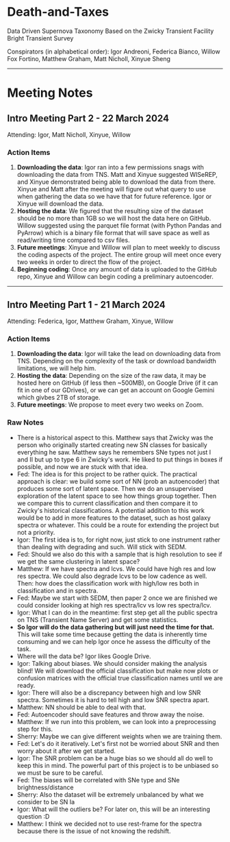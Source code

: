 # Death-and-Taxes
Data Driven Supernova Taxonomy Based on the Zwicky Transient Facility Bright Transient Survey

Conspirators (in alphabetical order): Igor Andreoni, Federica Bianco, Willow Fox Fortino, Matthew Graham, Matt Nicholl, Xinyue Sheng

---

# Meeting Notes

## Intro Meeting Part 2 - 22 March 2024

Attending: Igor, Matt Nicholl, Xinyue, Willow

### Action Items
1. **Downloading the data**: Igor ran into a few permissions snags with downloading the data from TNS. Matt and Xinyue suggested WISeREP, and Xinyue demonstrated being able to download the data from there. Xinyue and Matt after the meeting will figure out what query to use when gathering the data so we have that for future reference. Igor or Xinyue will download the data.
2. **Hosting the data**: We figured that the resulting size of the dataset should be no more than 1GB so we will host the data here on GitHub. Willow suggested using the parquet file format (with Python Pandas and PyArrow) which is a binary file format that will save space as well as read/writing time compared to csv files.
3. **Future meetings**: Xinyue and Willow will plan to meet weekly to discuss the coding aspects of the project. The entire group will meet once every two weeks in order to direct the flow of the project.
4. **Beginning coding**: Once any amount of data is uploaded to the GitHub repo, Xinyue and Willow can begin coding a preliminary autoencoder.

---

## Intro Meeting Part 1 - 21 March 2024

Attending: Federica, Igor, Matthew Graham, Xinyue, Willow

### Action Items
1. **Downloading the data**: Igor will take the lead on downloading data from TNS. Depending on the complexity of the task or download bandwidth limitations, we will help him.
2. **Hosting the data**: Depending on the size of the raw data, it may be hosted here on GitHub (if less then ~500MB), on Google Drive (if it can fit in one of our GDrives), or we can get an account on Google Gemini which givbes 2TB of storage.
3. **Future meetings**: We propose to meet every two weeks on Zoom.

### Raw Notes
* There is a historical aspect to this. Matthew says that Zwicky was the person who originally started creating new SN classes for basically everything he saw. Matthew says he remembers SNe types not just I and II but up to type 6 in Zwicky's work. He liked to put things in boxes if possible, and now we are stuck with that idea.
* Fed: The idea is for this project to be rather quick. The practical approach is clear: we build some sort of NN (prob an autoencoder) that produces some sort of latent space. Then we do an unsupervised exploration of the latent space to see how things group together. Then we compare this to current classification and then compare it to Zwicky's historical classifications. A potential addition to this work would be to add in more features to the dataset, such as host galaxy spectra or whatever. This could be a route for extending the project but not a priority.
* Igor: The first idea is to, for right now, just stick to one instrument rather than dealing with degrading and such. Will stick with SEDM.
* Fed: Should we also do this with a sample that is high resolution to see if we get the same clustering in latent space?
* Matthew: If we have spectra and lcvs. We could have high res and low res spectra. We could also degrade lcvs to be low cadence as well. Then: how does the classification work with high/low res both in classification and in spectra.
* Fed: Maybe we start with SEDM, then paper 2 once we are finished we could consider looking at high res spectra/lcv vs low res spectra/lcv.
* Igor: What I can do in the meantime: first step get all the public spectra on TNS (Transient Name Server) and get some statistics.
* **So Igor will do the data gathering but will just need the time for that.** This will take some time because getting the data is inherently time consuming and we can help Igor once he assess the difficulty of the task.
* Where will the data be? Igor likes Google Drive. 
* Igor: Talking about biases. We should consider making the analysis blind! We will download the official classification but make now plots or confusion matrices with the official true classification names until we are ready.
* Igor: There will also be a discrepancy between high and low SNR spectra. Sometimes it is hard to tell high and low SNR spectra apart.
* Matthew: NN should be able to deal with that.
* Fed: Autoencoder should save features and throw away the noise. 
* Matthew: If we run into this problem, we can look into a preprocessing step for this.
* Sherry: Maybe we can give different weights when we are training them.
* Fed: Let's do it iteratively. Let's first not be worried about SNR and then worry about it after we get started. 
* Igor: The SNR problem can be a huge bias so we should all do well to keep this in mind. The powerful part of this project is to be unbiased so we must be sure to be careful.
* Fed: The biases will be correlated with SNe type and SNe brightness/distance
* Sherry: Also the dataset will be extremely unbalanced by what we consider to be SN Ia
* Igor: What will the outliers be? For later on, this will be an interesting question :D
* Matthew: I think we decided not to use rest-frame for the spectra because there is the issue of not knowing the redshift.
